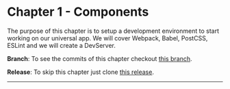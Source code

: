 # Chapter 1 - Components

The purpose of this chapter is to setup a development environment to start working on our universal app. We will cover Webpack, Babel, PostCSS, ESLint and we will create a DevServer.



**Branch**: To see the commits of this chapter checkout [this branch](https://github.com/cazala/universal-app/commits/setup).



**Release**: To skip this chapter just clone [this release](https://github.com/cazala/universal-app/releases/tag/Setup).



---

